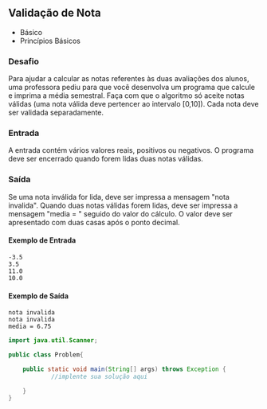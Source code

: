 ## Validação de Nota
* Básico
* Princípios Básicos
### Desafio
Para ajudar a calcular as notas referentes às duas avaliações dos alunos, uma professora pediu para que você desenvolva um programa que calcule e imprima a média semestral. Faça com que o algoritmo só aceite notas válidas (uma nota válida deve pertencer ao intervalo [0,10]). Cada nota deve ser validada separadamente.

### Entrada
A entrada contém vários valores reais, positivos ou negativos. O programa deve ser encerrado quando forem lidas duas notas válidas.

### Saída
Se uma nota inválida for lida, deve ser impressa a mensagem "nota invalida".
Quando duas notas válidas forem lidas, deve ser impressa a mensagem "media = " seguido do valor do cálculo. O valor deve ser apresentado com duas casas após o ponto decimal.


#### Exemplo de Entrada	
~~~~
-3.5
3.5
11.0
10.0
~~~~
#### Exemplo de Saída
~~~~
nota invalida
nota invalida
media = 6.75
~~~~
 
````Java
import java.util.Scanner;

public class Problem{

	public static void main(String[] args) throws Exception {
            //implente sua solução aqui

    }
}
````